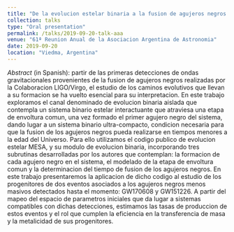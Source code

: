 ```yaml
---
title: "De la evolucion estelar binaria a la fusion de agujeros negros: progenitores de GW170608 y GW151226"
collection: talks
type: "Oral presentation"
permalink: /talks/2019-09-20-talk-aaa
venue: "61ª Reunion Anual de la Asociacion Argentina de Astronomia"
date: 2019-09-20
location: "Viedma, Argentina"
---
```


<i>Abstract</i> (in Spanish):  partir de las primeras detecciones de ondas gravitacionales
provenientes de la fusion de agujeros negros realizadas por la Colaboracion LIGO/Virgo, el
estudio de los caminos evolutivos que llevan a su formacion se ha vuelto esencial para su
interpretacion. En este trabajo exploramos el canal denominado de evolucion binaria aislada
que contempla un sistema binario estelar interactuante que atraviesa una etapa de envoltura
comun, una vez formado el primer agujero negro del sistema, dando lugar a un sistema binario
ultra-compacto, condicion necesaria para que la fusion de los agujeros negros pueda realizarse
en tiempos menores a la edad del Universo. Para ello utilizamos el codigo publico de evolucion
estelar MESA, y su modulo de evolucion binaria, incorporando tres subrutinas desarrolladas por
los autores que contemplan: la formacion de cada agujero negro en el sistema, el modelado de
la etapa de envoltura comun y la determinacion del tiempo de fusion de los agujeros negros.
En este trabajo presentaremos la aplicacion de dicho codigo al estudio de los progenitores
de dos eventos asociados a los agujeros negros menos masivos detectados hasta el momento:
GW170608 y GW151226. A partir del mapeo del espacio de parametros iniciales que da lugar a
sistemas compatibles con dichas detecciones, estimamos las tasas de produccion de estos eventos
y el rol que cumplen la eficiencia en la transferencia de masa y la metalicidad de sus
progenitores.
